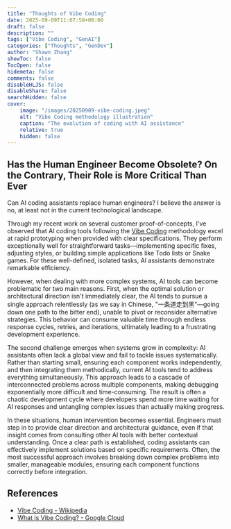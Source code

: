 ```yaml
---
title: "Thoughts of Vibe Coding"
date: 2025-09-09T11:07:59+08:00
draft: false
description: ""
tags: ["Vibe Coding", "GenAI"]
categories: ["Thoughts", "GenDev"]
author: "Shawn Zhang"
showToc: false
TocOpen: false
hidemeta: false
comments: false
disableHLJS: false
disableShare: false
searchHidden: false
cover:
    image: "/images/20250909-vibe-coding.jpeg"
    alt: "Vibe Coding methodology illustration"
    caption: "The evolution of coding with AI assistance"
    relative: true
    hidden: false
---
```


## Has the Human Engineer Become Obsolete? On the Contrary, Their Role is More Critical Than Ever

Can AI coding assistants replace human engineers? I believe the answer is no, at least not in the current technological landscape.

Through my recent work on several customer proof-of-concepts, I've observed that AI coding tools following the [Vibe Coding](https://en.wikipedia.org/wiki/Vibe_coding) methodology excel at rapid prototyping when provided with clear specifications. They perform exceptionally well for straightforward tasks—implementing specific fixes, adjusting styles, or building simple applications like Todo lists or Snake games. For these well-defined, isolated tasks, AI assistants demonstrate remarkable efficiency.

However, when dealing with more complex systems, AI tools can become problematic for two main reasons. First, when the optimal solution or architectural direction isn't immediately clear, the AI tends to pursue a single approach relentlessly (as we say in Chinese, "一条道走到黑"—going down one path to the bitter end), unable to pivot or reconsider alternative strategies. This behavior can consume valuable time through endless response cycles, retries, and iterations, ultimately leading to a frustrating development experience.

The second challenge emerges when systems grow in complexity: AI assistants often lack a global view and fail to tackle issues systematically. Rather than starting small, ensuring each component works independently, and then integrating them methodically, current AI tools tend to address everything simultaneously. This approach leads to a cascade of interconnected problems across multiple components, making debugging exponentially more difficult and time-consuming. The result is often a chaotic development cycle where developers spend more time waiting for AI responses and untangling complex issues than actually making progress.

In these situations, human intervention becomes essential. Engineers must step in to provide clear direction and architectural guidance, even if that insight comes from consulting other AI tools with better contextual understanding. Once a clear path is established, coding assistants can effectively implement solutions based on specific requirements. Often, the most successful approach involves breaking down complex problems into smaller, manageable modules, ensuring each component functions correctly before integration.

## References

- [Vibe Coding - Wikipedia](https://en.wikipedia.org/wiki/Vibe_coding)
- [What is Vibe Coding? - Google Cloud](https://cloud.google.com/discover/what-is-vibe-coding)
